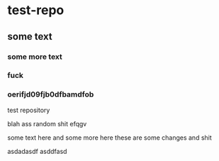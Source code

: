 # test-repo
## some text
### some more text
### fuck
### oerifjd09fjb0dfbamdfob
test repository

blah ass random shit
efqgv

some text here
and some more here
these are some changes and shit

asdadasdf
asddfasd